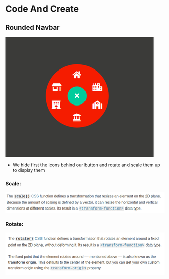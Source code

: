# Code And Create

## Rounded Navbar

![](./img/preview.png)

- We hide first the icons behind our button and rotate and scale them up to display them

### Scale:

![](./img/scale.png)

### Rotate:

![](./img/rotate.png)

